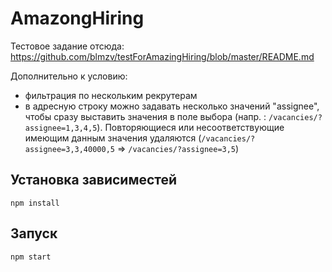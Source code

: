 # AmazongHiring

Тестовое задание отсюда: https://github.com/blmzv/testForAmazingHiring/blob/master/README.md

Дополнительно к условию: 
- фильтрация по нескольким рекрутерам
- в адресную строку можно задавать несколько значений "assignee", чтобы сразу выставить значения в поле выбора (напр. : `/vacancies/?assignee=1,3,4,5`). Повторяющиеся или несоответствующие имеющим данным значения удаляются (`/vacancies/?assignee=3,3,40000,5` => `/vacancies/?assignee=3,5`)


## Установка зависиместей

```
npm install
```

## Запуск

```
npm start
```
